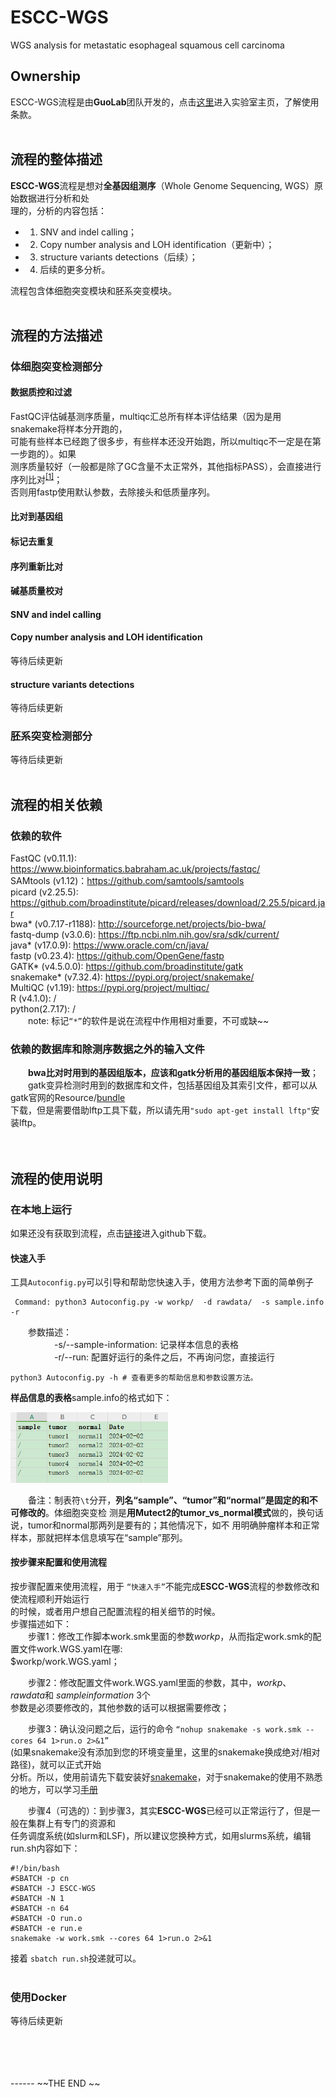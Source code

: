 # ESCC-WGS
WGS analysis for metastatic esophageal squamous cell carcinoma
## Ownership
ESCC-WGS流程是由**GuoLab**团队开发的，点击[这里](https://guolab.wchscu.cn/)进入实验室主页，了解使用条款。
<br>
<br>
## 流程的整体描述
**ESCC-WGS**流程是想对**全基因组测序**（Whole Genome Sequencing, WGS）原始数据进行分析和处  
理的，分析的内容包括：
- 1. SNV and indel calling；
- 2. Copy number analysis and LOH identification（更新中）；
- 3. structure variants detections（后续）；
- 4. 后续的更多分析。 

流程包含体细胞突变模块和胚系突变模块。
<br>
<br>
## 流程的方法描述
### 体细胞突变检测部分
#### 数据质控和过滤
FastQC评估碱基测序质量，multiqc汇总所有样本评估结果（因为是用snakemake将样本分开跑的，  
可能有些样本已经跑了很多步，有些样本还没开始跑，所以multiqc不一定是在第一步跑的）。如果  
测序质量较好（一般都是除了GC含量不太正常外，其他指标PASS），会直接进行序列比对<sup>[[1]](https://www.ncbi.nlm.nih.gov/pmc/articles/PMC8421382/)</sup>；  
否则用fastp使用默认参数，去除接头和低质量序列。
#### 比对到基因组

#### 标记去重复

#### 序列重新比对

#### 碱基质量校对

#### SNV and indel calling

#### Copy number analysis and LOH identification
等待后续更新

#### structure variants detections
等待后续更新

### 胚系突变检测部分
等待后续更新
<br>
<br>
## 流程的相关依赖
### 依赖的软件
FastQC (v0.11.1): https://www.bioinformatics.babraham.ac.uk/projects/fastqc/  
SAMtools (v1.12)：https://github.com/samtools/samtools  
picard (v2.25.5): https://github.com/broadinstitute/picard/releases/download/2.25.5/picard.jar  
bwa* (v0.7.17-r1188): http://sourceforge.net/projects/bio-bwa/  
fastq-dump (v3.0.6): https://ftp.ncbi.nlm.nih.gov/sra/sdk/current/  
java* (v17.0.9): https://www.oracle.com/cn/java/  
fastp (v0.23.4): https://github.com/OpenGene/fastp  
GATK* (v4.5.0.0): https://github.com/broadinstitute/gatk  
snakemake* (v7.32.4): https://pypi.org/project/snakemake/  
MultiQC (v1.19): https://pypi.org/project/multiqc/  
R (v4.1.0): /   
python(2.7.17): /    
&emsp;&emsp;note: 标记`“*”`的软件是说在流程中作用相对重要，不可或缺~~

### 依赖的数据库和除测序数据之外的输入文件
&emsp;&emsp;**bwa比对时用到的基因组版本，应该和gatk分析用的基因组版本保持一致**；  
&emsp;&emsp;gatk变异检测时用到的数据库和文件，包括基因组及其索引文件，都可以从gatk官网的Resource/[bundle](ftp://gsapubftp-anonymous@ftp.broadinstitute.org/bundle/)   
下载，但是需要借助lftp工具下载，所以请先用`"sudo apt-get install lftp"`安装lftp。  
<br>
<br>
## 流程的使用说明
### 在本地上运行
如果还没有获取到流程，点击[链接](https://github.com/xieguiyan/ESCC-WGS)进入github下载。

#### 快速入手 
  工具`Autoconfig.py`可以引导和帮助您快速入手，使用方法参考下面的简单例子    
```
 Command: python3 Autoconfig.py -w workp/  -d rawdata/  -s sample.info  -r
```  
&emsp;&emsp;参数描述：  
&emsp;&emsp;&emsp;&emsp;&emsp;-s/--sample-information: 记录样本信息的表格  
&emsp;&emsp;&emsp;&emsp;&emsp;-r/--run: 配置好运行的条件之后，不再询问您，直接运行    
```
python3 Autoconfig.py -h # 查看更多的帮助信息和参数设置方法。    
```
**样品信息的表格**sample.info的格式如下：  

<div align=left> <img src="sampleinformation.png" width=50%></div>

&emsp;&emsp;备注：制表符`\t`分开，**列名“sample”、“tumor”和“normal”是固定的和不可修改的**。体细胞突变检
测是**用Mutect2的tumor_vs_normal模式**做的，换句话说，tumor和normal那两列是要有的；其他情况下，如不
用明确肿瘤样本和正常样本，那就把样本信息填写在“sample”那列。  

#### 按步骤来配置和使用流程
按步骤配置来使用流程，用于 `“快速入手”`不能完成**ESCC-WGS**流程的参数修改和使流程顺利开始运行  
的时候，或者用户想自己配置流程的相关细节的时候。  
步骤描述如下：  
&emsp;&emsp;步骤1：修改工作脚本work.smk里面的参数*workp*，从而指定work.smk的配置文件work.WGS.yaml在哪:   
$workp/work.WGS.yaml；

&emsp;&emsp;步骤2：修改配置文件work.WGS.yaml里面的参数，其中，*workp*、*rawdata*和 *sampleinformation* 3个  
参数是必须要修改的，其他参数的话可以根据需要修改；    

&emsp;&emsp;步骤3：确认没问题之后，运行的命令 `“nohup snakemake -s work.smk --cores 64 1>run.o 2>&1”`  
(如果snakemake没有添加到您的环境变量里，这里的snakemake换成绝对/相对路径)，就可以正式开始  
分析。所以，使用前请先下载安装好[snakemake](https://pypi.org/project/snakemake/)，对于snakemake的使用不熟悉的地方，可以学习[手册](https://snakemake.readthedocs.io/en/stable/)  

&emsp;&emsp;步骤4（可选的）：到步骤3，其实**ESCC-WGS**已经可以正常运行了，但是一般在集群上有专门的资源和  
任务调度系统(如slurm和LSF)，所以建议您换种方式，如用slurms系统，编辑run.sh内容如下：    
 ```
 #!/bin/bash
 #SBATCH -p cn
 #SBATCH -J ESCC-WGS
 #SBATCH -N 1
 #SBATCH -n 64
 #SBATCH -O run.o
 #SBATCH -e run.e
 snakemake -w work.smk --cores 64 1>run.o 2>&1
 ```
接着 `sbatch run.sh`投递就可以。
<br>
<br>
### 使用Docker
等待后续更新

<br>
<br>
<br>
<br>
------
~~THE END ~~ 


